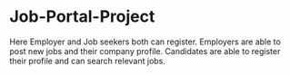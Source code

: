 # Job-Portal-Project

Here Employer and Job seekers both can register. Employers are able to post new jobs and their company profile. Candidates are able to register their profile and can search relevant jobs.
